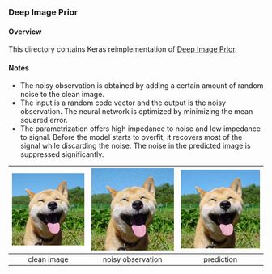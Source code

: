 ### Deep Image Prior

#### Overview
This directory contains Keras reimplementation of [Deep Image Prior](https://dmitryulyanov.github.io/deep_image_prior).

#### Notes
* The noisy observation is obtained by adding a certain amount of random noise to the clean image.
* The input is a random code vector and the output is the noisy observation. The neural network is optimized by minimizing the mean squared error.
* The parametrization offers high impedance to noise and low impedance to signal. Before the model starts to overfit, it recovers most of the signal while discarding the noise. The noise in the predicted image is suppressed significantly.

| ![clean image](original.png) | ![noisy observation](corrupted.png) | ![prediction](epoch_500_sample_1_prediction.png) |
|:---:|:---:|:---:|
| clean image | noisy observation | prediction |
